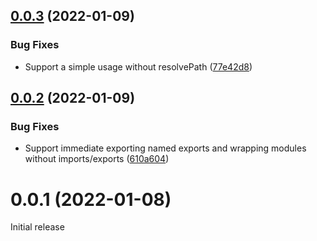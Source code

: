 ## [0.0.3](https://github.com/prantlf/babel-plugin-transform-modules-requirejs-babel/compare/v0.0.2...v0.0.3) (2022-01-09)


### Bug Fixes

* Support a simple usage without resolvePath ([77e42d8](https://github.com/prantlf/babel-plugin-transform-modules-requirejs-babel/commit/77e42d8f6b1f9656d4466e0c910095e32c1234f8))

## [0.0.2](https://github.com/prantlf/babel-plugin-transform-modules-requirejs-babel/compare/v0.0.1...v0.0.2) (2022-01-09)


### Bug Fixes

* Support immediate exporting named exports and wrapping modules without imports/exports ([610a604](https://github.com/prantlf/babel-plugin-transform-modules-requirejs-babel/commit/610a604bd784c45a334c6a34fce5f4643a2919d2))

# 0.0.1 (2022-01-08)

Initial release
